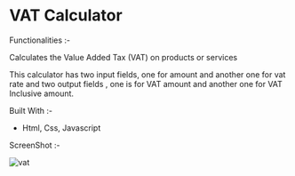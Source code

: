 # VAT Calculator

Functionalities :-

Calculates the Value Added Tax (VAT) on products or services 

This calculator has two input fields, one for amount and another one for vat rate and two output fields , one is for VAT amount and another one for VAT Inclusive amount.


Built With :-
- Html, Css, Javascript

ScreenShot :-

![vat](https://user-images.githubusercontent.com/78756312/161809720-87625da7-27ee-4d61-a4ab-465e4c9b6bca.PNG)
